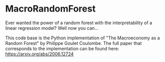# MacroRandomForest

Ever wanted the power of a random forest with the interpretability of a linear regression model? Well now you can...

This code base is the Python implementation of "The Macroeconomy as a Random Forest" by Philippe Goulet Coulombe. The full paper that corresponds to the implementation can be found here: https://arxiv.org/abs/2006.12724
